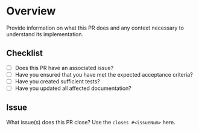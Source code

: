 # Overview

Provide information on what this PR does and any context necessary to understand its implementation.

## Checklist

- [ ] Does this PR have an associated issue?
- [ ] Have you ensured that you have met the expected acceptance criteria?
- [ ] Have you created sufficient tests?
- [ ] Have you updated all affected documentation?

## Issue

What issue(s) does this PR close? Use the `closes #<issueNum>` here.
